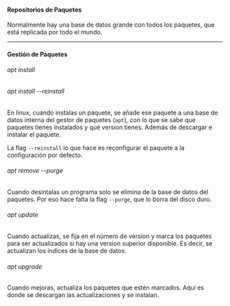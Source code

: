 #### Repositorios de Paquetes
Normalmente hay una base de datos grande con todos los paquetes, que está replicada por todo el mundo.

___

#### Gestión de Paquetes
###### apt install
###### apt install --reinstall
En linux, cuando instalas un paquete, se añade ese paquete a una base de datos interna del gestor de paquetes (`apt`), con lo que se sabe que paquetes tienes instalados y qué version tienes. Además de descargar e instalar el paquete.

La flag `--reinstall` lo que hace es reconfigurar el paquete a la configuración por defecto.

###### apt remove --purge
Cuando desintalas un programa solo se elimina de la base de datos del paquetes. Por eso hace falta la flag `--purge`, que lo borra del disco duro. 

###### apt update
Cuando actualizas, se fija en el número de version y marca los paquetes para ser actualizados si hay una version superior disponible. Es decir, se actualizan los índices de la base de datos.

###### apt upgrade
Cuando mejoras, actualiza los paquetes que estén marcados. Aquí es donde se descargan las actualizaciones y se instalan.

